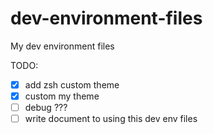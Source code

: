 # dev-environment-files

My dev environment files

TODO:

- [x] add zsh custom theme
- [x] custom my theme
- [ ] debug ???
- [ ] write document to using this dev env files
